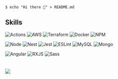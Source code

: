 ```shell
$ echo "Hi there 👋" > README.md
```

## Skills
<p>
    <img alt="Actions" src="https://img.shields.io/badge/-Github_Actions-2088FF?style=for-the-badge&logo=github-actions&logoColor=white" />
    <img alt="AWS" src="https://img.shields.io/badge/Amazon_AWS-FF9900?style=for-the-badge&logo=amazonaws&logoColor=white" />
    <img alt="Terraform" src="https://img.shields.io/badge/terraform-%235835CC.svg?style=for-the-badge&logo=terraform&logoColor=white" />
    <img alt="Docker" src="https://img.shields.io/badge/docker-%230db7ed.svg?style=for-the-badge&logo=docker&logoColor=white" />
    <img alt="NPM" src="https://img.shields.io/badge/-NPM-CB3837?style=for-the-badge&logo=npm&logoColor=white" />
</p>
<p>
    <img alt="Node" src="https://img.shields.io/badge/Node.js-43853D?style=for-the-badge&logo=node.js&logoColor=white" />
    <img alt="Nest" src="https://img.shields.io/badge/-NestJs-ea2845?style=for-the-badge&logo=nestjs&logoColor=white" />
    <img alt="Jest" src="https://img.shields.io/badge/Jest-323330?style=for-the-badge&logo=Jest&logoColor=white" />
    <img alt="ESLint" src="https://img.shields.io/badge/eslint-3A33D1?style=for-the-badge&logo=eslint&logoColor=white" />
    <img alt="MySQL" src="https://img.shields.io/badge/MySQL-00000F?style=for-the-badge&logo=mysql&logoColor=white" />
    <img alt="Mongo" src="https://img.shields.io/badge/-MongoDB-13aa52?style=for-the-badge&logo=mongodb&logoColor=white" />
</p>
<p>
    <img alt="Angular" src="https://img.shields.io/badge/-Angular-DD0031?style=for-the-badge&logo=angular&logoColor=white" />
    <img alt="RXJS" src="https://img.shields.io/badge/-RxJs-B7178C?style=for-the-badge&logo=reactivex&logoColor=white" />
    <img alt="Sass" src="https://img.shields.io/badge/Sass-CC6699?style=for-the-badge&logo=sass&logoColor=white" />
</p>

#
<p>
    <img src="https://github-readme-stats.vercel.app/api/wakatime?username=giussepped&theme=calm&layout=compact&langs_count=6&hide_title=true&v=2" />
</p>
